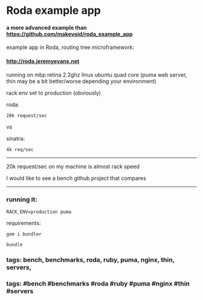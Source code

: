 # Roda example app

#### a more advanced example than  https://github.com/makevoid/roda_example_app

example app in Roda, routing tree microframework:

#### http://roda.jeremyevans.net

running on mbp retina 2.2ghz linux ubuntu quad core (puma web server, thin may be a bit better/worse depending your environment)

rack env set to production (obviously)

roda:

    20k request/sec

vs

sinatra:

    4k req/sec


---

20k request/sec on my machine is almost rack speed

I would like to see a bench github project that compares 

---

### running it:

    RACK_ENV=production puma


requirements:

    gem i bundler

    bundle


### tags: bench, benchmarks, roda, ruby, puma, nginx, thin, servers,
### tags: #bench #benchmarks #roda #ruby #puma #nginx #thin #servers
